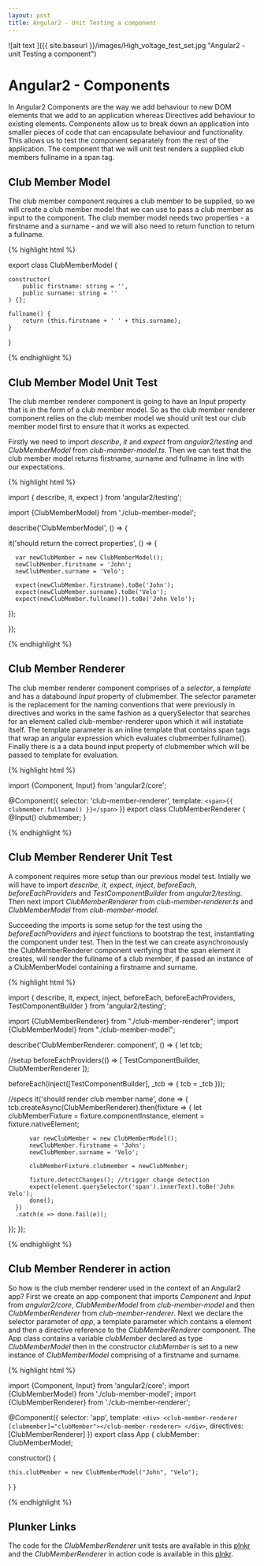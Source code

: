 ```yaml
---
layout: post
title: Angular2 - Unit Testing a component
---
```


![alt text ]({{ site.baseurl }}/images/High_voltage_test_set.jpg "Angular2 - unit Testing a component")

# Angular2  - Components

In Angular2 Components are the way we add behaviour to new DOM elements that we add to an application whereas 
Directives add behaviour to existing elements. Components allow us to break down an application into smaller 
pieces of code that can encapsulate behaviour and functionality. This allows us to test the component 
separately from the rest of the application. The component that we will unit test renders a supplied club 
members fullname in a span tag.

## Club Member Model

The club member component requires a club member to be supplied, so we will create a club member model 
that we can use to pass a club member as input to the component. The club member model needs two properties - 
a firstname and a surname - and we will also need to return function to return a fullname.

{% highlight html %}

export class ClubMemberModel {

    constructor(
        public firstname: string = '',
        public surname: string = ''
    ) {};

    fullname() {
        return (this.firstname + ' ' + this.surname);
    }
}

{% endhighlight %}


## Club Member Model Unit Test

The club member renderer component is going to have an Input property that is in the form of a club member 
model. So as the club member renderer component relies on the club member model we should unit test our 
club member model first to ensure that it works as expected. 


Firstly we need to import *describe*, *it* and *expect* from *angular2/testing* and 
*ClubMemberModel* from *club-member-model.ts*. Then we can test that the club member model returns firstname, 
surname and fullname in line with our expectations.

{% highlight html %}

import {
  describe, 
  it, 
  expect
} from 'angular2/testing';

import {ClubMemberModel} from './club-member-model';

describe('ClubMemberModel', () => {

  it('should return the correct properties', () => {

      var newClubMember = new ClubMemberModel();
      newClubMember.firstname = 'John';
      newClubMember.surname = 'Velo';

      expect(newClubMember.firstname).toBe('John');
      expect(newClubMember.surname).toBe('Velo');
      expect(newClubMember.fullname()).toBe('John Velo');
  });

});

{% endhighlight %}


## Club Member Renderer

The club member renderer component comprises of a *selector*, a *template* and has a databound *Input* property 
of clubmember. The selector parameter is the replacement for the naming conventions that were previously 
in directives and works in the same fashion as a querySelector that searches for an element called 
club-member-renderer upon which it will instatiate itself. The template parameter is an inline template 
that contains span tags that wrap an angular expression which evaluates clubmember.fullname(). Finally 
there is a a data bound input property of clubmember which will be passed to template for evaluation.

{% highlight html %}

import {Component, Input} from 'angular2/core';

@Component({
    selector: 'club-member-renderer',
    template:   `<span>{{ clubmember.fullname() }}</span>`
})
export class ClubMemberRenderer {
    @Input() clubmember;
}

{% endhighlight %}


## Club Member Renderer Unit Test

A component requires more setup than our previous model test. Intially we will have to import *describe*, 
*it*, *expect*, *inject*, *beforeEach*, *beforeEachProviders* and *TestComponentBuilder* from 
*angular2/testing*. Then next import *ClubMemberRenderer* from *club-member-renderer.ts* and 
*ClubMemberModel* from *club-member-model*.

Succeeding the imports is some setup for the test using the *beforeEachProviders*  and *inject* functions 
to bootstrap the test, instantiating the component under test. Then in the test we can create asynchronously 
the ClubMemberRenderer component verifying that the span element it creates, will render the fullname of a 
club member, if passed an instance of a ClubMemberModel containing a firstname and surname.

{% highlight html %}

import {
    describe, 
    it, 
    expect, 
    inject,
    beforeEach, 
    beforeEachProviders, 
    TestComponentBuilder
} from 'angular2/testing';

import {ClubMemberRenderer} from "./club-member-renderer";
import {ClubMemberModel} from "./club-member-model";
    
describe('ClubMemberRenderer: component', () => {
  let tcb;
  
  //setup
  beforeEachProviders(() => [
      TestComponentBuilder,
      ClubMemberRenderer
  ]);
  
  beforeEach(inject([TestComponentBuilder], _tcb => { 
      tcb = _tcb
  }));
  
  //specs
  it('should render club member name', done => {
      tcb.createAsync(ClubMemberRenderer).then(fixture => {
          let clubMemberFixture = fixture.componentInstance, 
          element = fixture.nativeElement;
          
          var newClubMember = new ClubMemberModel();
          newClubMember.firstname = 'John';
          newClubMember.surname = 'Velo';
              
          clubMemberFixture.clubmember = newClubMember;
          
          fixture.detectChanges(); //trigger change detection
          expect(element.querySelector('span').innerText).toBe('John Velo');
          done();
      })
      .catch(e => done.fail(e));
  });
});

{% endhighlight %}



## Club Member Renderer in action

So how is the club member renderer used in the context of an Angular2 app? First we create an app component 
that imports *Component* and *Input* from *angular2/core*, *ClubMemberModel* from *club-member-model* and 
then *ClubMemberRenderer* from *club-member-renderer*. Next we declare the selector parameter of *app*,
a template parameter which contains a *<club-member-renderer>* element and then a directive reference to 
the *ClubMemberRenderer* component. The App class contains a variable *clubMember* declared as type 
*ClubMemberModel* then in the constructor *clubMember* is set to a new instance of *ClubMemberModel* 
comprising of a firstname and surname.
 

{% highlight html %}

import {Component, Input} from 'angular2/core';
import {ClubMemberModel} from './club-member-model';
import {ClubMemberRenderer} from './club-member-renderer';

@Component({
	selector: 'app',
	template: `<div>
	            <club-member-renderer [clubmember]="clubMember"></club-member-renderer>
	           </div>`,
	directives: [ClubMemberRenderer]
})
export class App {
  clubMember: ClubMemberModel;
  
  constructor() {
    
    this.clubMember = new ClubMemberModel("John", "Velo");
  }
}

{% endhighlight %}


## Plunker Links

The code for the *ClubMemberRenderer* unit tests are available in this <a href="https://plnkr.co/XcBugFIxCpS7ARyEHBXK" target="_blank">plnkr</a> 
and the *ClubMemberRenderer* in action code is available in this <a href="https://plnkr.co/QYMkClDh6t7nYPfbcaZO" target="_blank">plnkr</a>. 



